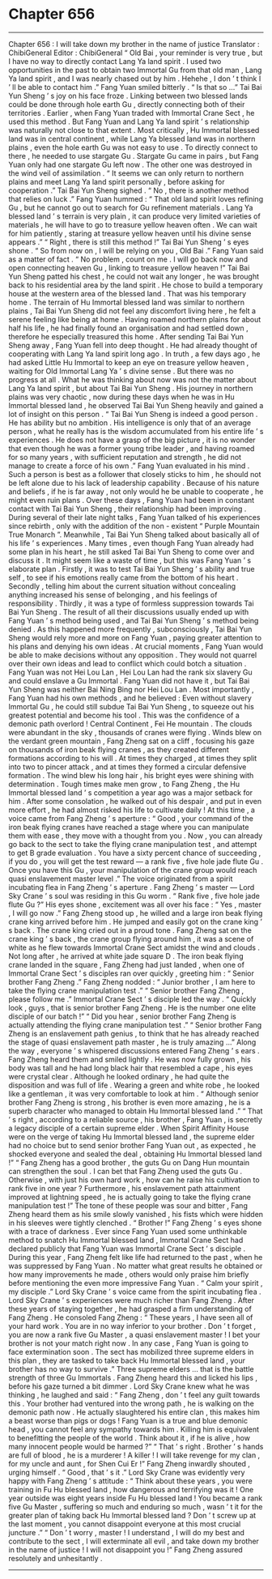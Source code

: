 
# Chapter 656


---

Chapter 656 : I will take down my brother in the name of justice
Translator :
ChibiGeneral
Editor :
ChibiGeneral
“ Old Bai , your reminder is very true , but I have no way to directly contact Lang Ya land spirit . I used two opportunities in the past to obtain two Immortal Gu from that old man , Lang Ya land spirit , and I was nearly chased out by him . Hehehe , I don ’ t think I ’ ll be able to contact him .” Fang Yuan smiled bitterly .
“ Is that so …” Tai Bai Yun Sheng ’ s joy on his face froze .
Linking between two blessed lands could be done through hole earth Gu , directly connecting both of their territories . Earlier , when Fang Yuan traded with Immortal Crane Sect , he used this method .
But Fang Yuan and Lang Ya land spirit ’ s relationship was naturally not close to that extent .
Most critically , Hu Immortal blessed land was in central continent , while Lang Ya blessed land was in northern plains , even the hole earth Gu was not easy to use . To directly connect to there , he needed to use stargate Gu .
Stargate Gu came in pairs , but Fang Yuan only had one stargate Gu left now . The other one was destroyed in the wind veil of assimilation .
“ It seems we can only return to northern plains and meet Lang Ya land spirit personally , before asking for cooperation .” Tai Bai Yun Sheng sighed .
“ No , there is another method that relies on luck .” Fang Yuan hummed : “ That old land spirit loves refining Gu , but he cannot go out to search for Gu refinement materials . Lang Ya blessed land ’ s terrain is very plain , it can produce very limited varieties of materials , he will have to go to treasure yellow heaven often . We can wait for him patiently , staring at treasure yellow heaven until his divine sense appears .”
“ Right , there is still this method !” Tai Bai Yun Sheng ’ s eyes shone .
“ So from now on , I will be relying on you , Old Bai .” Fang Yuan said as a matter of fact .
“ No problem , count on me . I will go back now and open connecting heaven Gu , linking to treasure yellow heaven !” Tai Bai Yun Sheng patted his chest , he could not wait any longer , he was brought back to his residential area by the land spirit .
He chose to build a temporary house at the western area of the blessed land .
That was his temporary home .
The terrain of Hu Immortal blessed land was similar to northern plains , Tai Bai Yun Sheng did not feel any discomfort living here , he felt a serene feeling like being at home .
Having roamed northern plains for about half his life , he had finally found an organisation and had settled down , therefore he especially treasured this home .
After sending Tai Bai Yun Sheng away , Fang Yuan fell into deep thought .
He had already thought of cooperating with Lang Ya land spirit long ago . In truth , a few days ago , he had asked Little Hu Immortal to keep an eye on treasure yellow heaven , waiting for Old Immortal Lang Ya ’ s divine sense .
But there was no progress at all .
What he was thinking about now was not the matter about Lang Ya land spirit , but about Tai Bai Yun Sheng .
His journey in northern plains was very chaotic , now during these days when he was in Hu Immortal blessed land , he observed Tai Bai Yun Sheng heavily and gained a lot of insight on this person .
“ Tai Bai Yun Sheng is indeed a good person . He has ability but no ambition . His intelligence is only that of an average person , what he really has is the wisdom accumulated from his entire life ’ s experiences . He does not have a grasp of the big picture , it is no wonder that even though he was a former young tribe leader , and having roamed for so many years , with sufficient reputation and strength , he did not manage to create a force of his own .” Fang Yuan evaluated in his mind .
Such a person is best as a follower that closely sticks to him , he should not be left alone due to his lack of leadership capability . Because of his nature and beliefs , if he is far away , not only would he be unable to cooperate , he might even ruin plans .
Over these days , Fang Yuan had been in constant contact with Tai Bai Yun Sheng , their relationship had been improving .
During several of their late night talks , Fang Yuan talked of his experiences since rebirth , only with the addition of the non - existent “ Purple Mountain True Monarch ”.
Meanwhile , Tai Bai Yun Sheng talked about basically all of his life ’ s experiences .
Many times , even though Fang Yuan already had some plan in his heart , he still asked Tai Bai Yun Sheng to come over and discuss it .
It might seem like a waste of time , but this was Fang Yuan ’ s elaborate plan .
Firstly , it was to test Tai Bai Yun Sheng ’ s ability and true self , to see if his emotions really came from the bottom of his heart .
Secondly , telling him about the current situation without concealing anything increased his sense of belonging , and his feelings of responsibility .
Thirdly , it was a type of formless suppression towards Tai Bai Yun Sheng . The result of all their discussions usually ended up with Fang Yuan ’ s method being used , and Tai Bai Yun Sheng ’ s method being denied . As this happened more frequently , subconsciously , Tai Bai Yun Sheng would rely more and more on Fang Yuan , paying greater attention to his plans and denying his own ideas . At crucial moments , Fang Yuan would be able to make decisions without any opposition . They would not quarrel over their own ideas and lead to conflict which could botch a situation .
Fang Yuan was not Hei Lou Lan , Hei Lou Lan had the rank six slavery Gu and could enslave a Gu Immortal .
Fang Yuan did not have it , but Tai Bai Yun Sheng was neither Bai Ning Bing nor Hei Lou Lan .
Most importantly , Fang Yuan had his own methods , and he believed : Even without slavery Immortal Gu , he could still subdue Tai Bai Yun Sheng , to squeeze out his greatest potential and become his tool .
This was the confidence of a demonic path overlord !
Central Continent , Fei He mountain .
The clouds were abundant in the sky , thousands of cranes were flying .
Winds blew on the verdant green mountain , Fang Zheng sat on a cliff , focusing his gaze on thousands of iron beak flying cranes , as they created different formations according to his will . At times they charged , at times they split into two to pincer attack , and at times they formed a circular defensive formation .
The wind blew his long hair , his bright eyes were shining with determination .
Tough times make men grow , to Fang Zheng , the Hu Immortal blessed land ’ s competition a year ago was a major setback for him .
After some consolation , he walked out of his despair , and put in even more effort , he had almost risked his life to cultivate daily !
At this time , a voice came from Fang Zheng ’ s aperture : “ Good , your command of the iron beak flying cranes have reached a stage where you can manipulate them with ease , they move with a thought from you . Now , you can already go back to the sect to take the flying crane manipulation test , and attempt to get B grade evaluation . You have a sixty percent chance of succeeding , if you do , you will get the test reward — a rank five , five hole jade flute Gu . Once you have this Gu , your manipulation of the crane group would reach quasi enslavement master level .”
The voice originated from a spirit incubating flea in Fang Zheng ’ s aperture .
Fang Zheng ’ s master — Lord Sky Crane ’ s soul was residing in this Gu worm .
“ Rank five , five hole jade flute Gu ?” His eyes shone , excitement was all over his face : “ Yes , master , I will go now .”
Fang Zheng stood up , he willed and a large iron beak flying crane king arrived before him .
He jumped and easily got on the crane king ’ s back .
The crane king cried out in a proud tone . Fang Zheng sat on the crane king ’ s back , the crane group flying around him , it was a scene of white as he flew towards Immortal Crane Sect amidst the wind and clouds .
Not long after , he arrived at white jade square D .
The iron beak flying crane landed in the square , Fang Zheng had just landed , when one of Immortal Crane Sect ’ s disciples ran over quickly , greeting him : “ Senior brother Fang Zheng .”
Fang Zheng nodded : “ Junior brother , I am here to take the flying crane manipulation test .”
“ Senior brother Fang Zheng , please follow me .” Immortal Crane Sect ’ s disciple led the way .
“ Quickly look , guys , that is senior brother Fang Zheng . He is the number one elite disciple of our batch !”
“ Did you hear , senior brother Fang Zheng is actually attending the flying crane manipulation test .”
“ Senior brother Fang Zheng is an enslavement path genius , to think that he has already reached the stage of quasi enslavement path master , he is truly amazing …”
Along the way , everyone ’ s whispered discussions entered Fang Zheng ’ s ears .
Fang Zheng heard them and smiled lightly .
He was now fully grown , his body was tall and he had long black hair that resembled a cape , his eyes were crystal clear . Although he looked ordinary , he had quite the disposition and was full of life . Wearing a green and white robe , he looked like a gentleman , it was very comfortable to look at him .
“ Although senior brother Fang Zheng is strong , his brother is even more amazing , he is a superb character who managed to obtain Hu Immortal blessed land .”
“ That ’ s right , according to a reliable source , his brother , Fang Yuan , is secretly a legacy disciple of a certain supreme elder . When Spirit Affinity House were on the verge of taking Hu Immortal blessed land , the supreme elder had no choice but to send senior brother Fang Yuan out , as expected , he shocked everyone and sealed the deal , obtaining Hu Immortal blessed land !”
“ Fang Zheng has a good brother , the guts Gu on Dang Hun mountain can strengthen the soul . I can bet that Fang Zheng used the guts Gu . Otherwise , with just his own hard work , how can he raise his cultivation to rank five in one year ? Furthermore , his enslavement path attainment improved at lightning speed , he is actually going to take the flying crane manipulation test !”
The tone of these people was sour and bitter , Fang Zheng heard them as his smile slowly vanished , his fists which were hidden in his sleeves were tightly clenched .
“ Brother !” Fang Zheng ’ s eyes shone with a trace of darkness .
Ever since Fang Yuan used some unthinkable method to snatch Hu Immortal blessed land , Immortal Crane Sect had declared publicly that Fang Yuan was Immortal Crane Sect ’ s disciple .
During this year , Fang Zheng felt like life had returned to the past , when he was suppressed by Fang Yuan .
No matter what great results he obtained or how many improvements he made , others would only praise him briefly before mentioning the even more impressive Fang Yuan .
“ Calm your spirit , my disciple .” Lord Sky Crane ’ s voice came from the spirit incubating flea .
Lord Sky Crane ’ s experiences were much richer than Fang Zheng . After these years of staying together , he had grasped a firm understanding of Fang Zheng .
He consoled Fang Zheng : “ These years , I have seen all of your hard work . You are in no way inferior to your brother . Don ’ t forget , you are now a rank five Gu Master , a quasi enslavement master ! I bet your brother is not your match right now . In any case , Fang Yuan is going to face extermination soon . The sect has mobilized three supreme elders in this plan , they are tasked to take back Hu Immortal blessed land , your brother has no way to survive .”
Three supreme elders … that is the battle strength of three Gu Immortals .
Fang Zheng heard this and licked his lips , before his gaze turned a bit dimmer .
Lord Sky Crane knew what he was thinking , he laughed and said : “ Fang Zheng , don ’ t feel any guilt towards this . Your brother had ventured into the wrong path , he is walking on the demonic path now . He actually slaughtered his entire clan , this makes him a beast worse than pigs or dogs ! Fang Yuan is a true and blue demonic head , you cannot feel any sympathy towards him . Killing him is equivalent to benefitting the people of the world . Think about it , if he is alive , how many innocent people would be harmed ?”
“ That ’ s right . Brother ’ s hands are full of blood , he is a murderer ! A killer ! I will take revenge for my clan , for my uncle and aunt , for Shen Cui Er !” Fang Zheng inwardly shouted , urging himself .
“ Good , that ’ s it .” Lord Sky Crane was evidently very happy with Fang Zheng ’ s attitude : “ Think about these years , you were training in Fu Hu blessed land , how dangerous and terrifying was it ! One year outside was eight years inside Fu Hu blessed land ! You became a rank five Gu Master , suffering so much and enduring so much , wasn ’ t it for the greater plan of taking back Hu Immortal blessed land ? Don ’ t screw up at the last moment , you cannot disappoint everyone at this most crucial juncture .”
“ Don ’ t worry , master ! I understand , I will do my best and contribute to the sect , I will exterminate all evil , and take down my brother in the name of justice ! I will not disappoint you !” Fang Zheng assured resolutely and unhesitantly .

---


